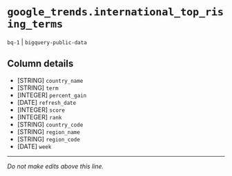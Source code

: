 # `google_trends.international_top_rising_terms`
`bq-1` | `bigquery-public-data`

## Column details
* [STRING]    `country_name`
* [STRING]    `term`
* [INTEGER]   `percent_gain`
* [DATE]      `refresh_date`
* [INTEGER]   `score`
* [INTEGER]   `rank`
* [STRING]    `country_code`
* [STRING]    `region_name`
* [STRING]    `region_code`
* [DATE]      `week`

-------------------------------------------------------------------------------
*Do not make edits above this line.*
